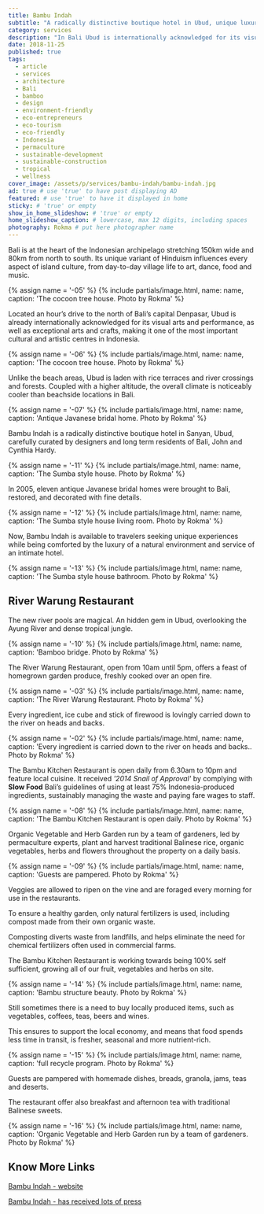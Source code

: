 ```yaml
---
title: Bambu Indah
subtitle: "A radically distinctive boutique hotel in Ubud, unique luxury experience in a lush natural environment. Dense tropical jungle and river pools."
category: services
description: "In Bali Ubud is internationally acknowledged for its visual arts, performances and crafts, making it an atractive cultural and artistic centres in Indonesia." # max 160 digits
date: 2018-11-25
published: true
tags:
  - article
  - services
  - architecture
  - Bali
  - bamboo
  - design
  - environment-friendly
  - eco-entrepreneurs
  - eco-tourism
  - eco-friendly
  - Indonesia
  - permaculture
  - sustainable-development
  - sustainable-construction
  - tropical
  - wellness
cover_image: /assets/p/services/bambu-indah/bambu-indah.jpg
ad: true # use 'true' to have post displaying AD
featured: # use 'true' to have it displayed in home
sticky: # 'true' or empty
show_in_home_slideshow: # 'true' or empty
home_slideshow_caption: # lowercase, max 12 digits, including spaces
photography: Rokma # put here photographer name
---
```



Bali is  at the heart of the Indonesian archipelago stretching 150km wide and 80km from north to south. Its unique variant of Hinduism influences every aspect of island culture, from day-to-day village life to art, dance, food and music.

{% assign name = '-05' %}
{% include partials/image.html, name: name, caption: 'The cocoon tree house. Photo by Rokma' %}



Located an hour’s drive to the north of Bali’s capital Denpasar, Ubud is already internationally acknowledged for its visual arts and performance, as well as exceptional arts and crafts, making it one of the most important cultural and artistic centres in Indonesia.

{% assign name = '-06' %}
{% include partials/image.html, name: name, caption: 'The cocoon tree house. Photo by Rokma' %}



Unlike the beach areas, Ubud is laden with rice terraces and river crossings and forests. Coupled with a higher altitude, the overall climate is noticeably cooler than beachside locations in Bali.

{% assign name = '-07' %}
{% include partials/image.html, name: name, caption: 'Antique Javanese bridal home. Photo by Rokma' %}



Bambu Indah is a radically distinctive boutique hotel in Sanyan, Ubud, carefully curated by designers and long term residents of Bali, John and Cynthia Hardy.

{% assign name = '-11' %}
{% include partials/image.html, name: name, caption: 'The Sumba style house. Photo by Rokma' %}



In 2005, eleven antique Javanese bridal homes were brought to Bali, restored, and decorated with fine details.

{% assign name = '-12' %}
{% include partials/image.html, name: name, caption: 'The Sumba style house living room. Photo by Rokma' %}



Now, Bambu Indah is available to travelers seeking unique experiences while being comforted by the luxury of a natural environment and service of an intimate hotel.

{% assign name = '-13' %}
{% include partials/image.html, name: name, caption: 'The Sumba style house bathroom. Photo by Rokma' %}





## River Warung Restaurant

The new river pools are magical. An hidden gem in Ubud, overlooking the Ayung River and dense tropical jungle.

{% assign name = '-10' %}
{% include partials/image.html, name: name, caption: 'Bamboo bridge. Photo by Rokma' %}



The River Warung Restaurant, open from 10am until 5pm, offers a feast of homegrown garden produce, freshly cooked over an open fire.

{% assign name = '-03' %}
{% include partials/image.html, name: name, caption: 'The River Warung Restaurant. Photo by Rokma' %}



Every ingredient, ice cube and stick of firewood is lovingly carried down to the river on heads and backs.

{% assign name = '-02' %}
{% include partials/image.html, name: name, caption: 'Every ingredient is carried down to the river on heads and backs.. Photo by Rokma' %}



The Bambu Kitchen Restaurant is open daily from 6.30am to 10pm and feature local cuisine. It received _'2014 Snail of Approval'_ by complying with **Slow Food** Bali’s guidelines of using at least 75% Indonesia-produced ingredients, sustainably managing the waste and paying fare wages to staff.

{% assign name = '-08' %}
{% include partials/image.html, name: name, caption: 'The Bambu Kitchen Restaurant is open daily. Photo by Rokma' %}



Organic Vegetable and Herb Garden run by a team of gardeners, led by permaculture experts, plant and harvest traditional Balinese rice, organic vegetables, herbs and flowers throughout the property on a daily basis.

{% assign name = '-09' %}
{% include partials/image.html, name: name, caption: 'Guests are pampered. Photo by Rokma' %}


Veggies are allowed to ripen on the vine and are foraged every morning for use in the restaurants.

To ensure a healthy garden, only natural fertilizers is used, including compost made from their own organic waste.

Composting diverts waste from landfills, and helps eliminate the need for chemical fertilizers often used in commercial farms.

The Bambu Kitchen Restaurant is working towards being 100% self sufficient, growing all of our fruit, vegetables and herbs on site.


{% assign name = '-14' %}
{% include partials/image.html, name: name, caption: 'Bambu structure beauty. Photo by Rokma' %}


Still sometimes there is a need to buy locally produced items, such as vegetables, coffees, teas, beers and wines.

This ensures to support the local economy, and means that food spends less time in transit, is fresher, seasonal and more nutrient-rich.

{% assign name = '-15' %}
{% include partials/image.html, name: name, caption: 'full recycle program. Photo by Rokma' %}




Guests are pampered with homemade dishes, breads, granola, jams, teas and deserts.

The restaurant offer also breakfast and afternoon tea with traditional Balinese sweets.

{% assign name = '-16' %}
{% include partials/image.html, name: name, caption: 'Organic Vegetable and Herb Garden run by a team of gardeners. Photo by Rokma' %}



## Know More Links

[Bambu Indah -  website](http://bambuindah.com/)

[Bambu Indah - has received lots of press](http://bambuindah.com/press/)
